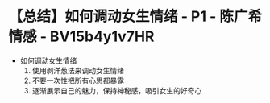 # 【总结】如何调动女生情绪 - P1 - 陈广希情感 - BV15b4y1v7HR

-   如何调动女生情绪
    1.  使用剥洋葱法来调动女生情绪
    2.  不要一次性把所有心思都暴露
    3.  逐渐展示自己的魅力，保持神秘感，吸引女生的好奇心